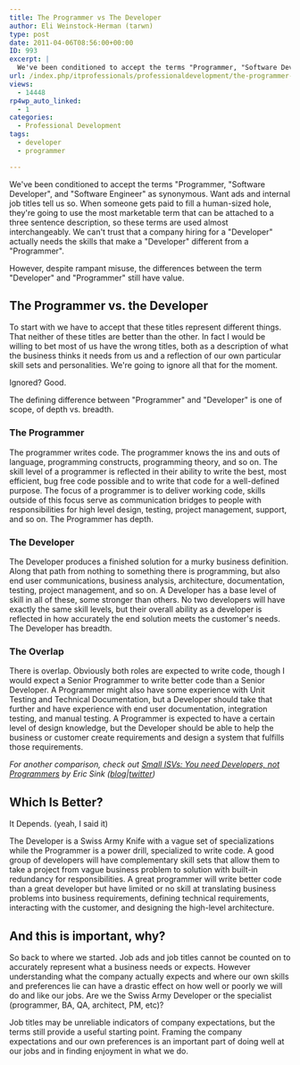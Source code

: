 ```yaml
---
title: The Programmer vs The Developer
author: Eli Weinstock-Herman (tarwn)
type: post
date: 2011-04-06T08:56:00+00:00
ID: 993
excerpt: |
  We've been conditioned to accept the terms "Programmer, "Software Developer", and "Software Engineer" as synonymous. Want ads and internal job titles tell us so. When someone gets paid to fill a human-sized hole, they're going to use the most marketable term that can be attached to a three sentence description, so these terms are used almost interchangeably.
url: /index.php/itprofessionals/professionaldevelopment/the-programmer-vs-the-developer/
views:
  - 14448
rp4wp_auto_linked:
  - 1
categories:
  - Professional Development
tags:
  - developer
  - programmer

---
```

We've been conditioned to accept the terms "Programmer, "Software Developer", and "Software Engineer" as synonymous. Want ads and internal job titles tell us so. When someone gets paid to fill a human-sized hole, they're going to use the most marketable term that can be attached to a three sentence description, so these terms are used almost interchangeably. We can't trust that a company hiring for a "Developer" actually needs the skills that make a "Developer" different from a "Programmer".

However, despite rampant misuse, the differences between the term "Developer" and "Programmer" still have value.

## The Programmer vs. the Developer

To start with we have to accept that these titles represent different things. That neither of these titles are better than the other. In fact I would be willing to bet most of us have the wrong titles, both as a description of what the business thinks it needs from us and a reflection of our own particular skill sets and personalities. We're going to ignore all that for the moment.

Ignored? Good.

The defining difference between "Programmer" and "Developer" is one of scope, of depth vs. breadth.

### The Programmer

The programmer writes code. The programmer knows the ins and outs of language, programming constructs, programming theory, and so on. The skill level of a programmer is reflected in their ability to write the best, most efficient, bug free code possible and to write that code for a well-defined purpose. The focus of a programmer is to deliver working code, skills outside of this focus serve as communication bridges to people with responsibilities for high level design, testing, project management, support, and so on. The Programmer has depth.

### The Developer

The Developer produces a finished solution for a murky business definition. Along that path from nothing to something there is programming, but also end user communications, business analysis, architecture, documentation, testing, project management, and so on. A Developer has a base level of skill in all of these, some stronger than others. No two developers will have exactly the same skill levels, but their overall ability as a developer is reflected in how accurately the end solution meets the customer's needs. The Developer has breadth.

### The Overlap

There is overlap. Obviously both roles are expected to write code, though I would expect a Senior Programmer to write better code than a Senior Developer. A Programmer might also have some experience with Unit Testing and Technical Documentation, but a Developer should take that further and have experience with end user documentation, integration testing, and manual testing. A Programmer is expected to have a certain level of design knowledge, but the Developer should be able to help the business or customer create requirements and design a system that fulfills those requirements. 

_For another comparison, check out [Small ISVs: You need Developers, not Programmers][1] by Eric Sink ([blog][2]|[twitter][3])_

## Which Is Better?

It Depends. (yeah, I said it)

The Developer is a Swiss Army Knife with a vague set of specializations while the Programmer is a power drill, specialized to write code. A good group of developers will have complementary skill sets that allow them to take a project from vague business problem to solution with built-in redundancy for responsibilities. A great programmer will write better code than a great developer but have limited or no skill at translating business problems into business requirements, defining technical requirements, interacting with the customer, and designing the high-level architecture.

## And this is important, why?

So back to where we started. Job ads and job titles cannot be counted on to accurately represent what a business needs or expects. However understanding what the company actually expects and where our own skills and preferences lie can have a drastic effect on how well or poorly we will do and like our jobs. Are we the Swiss Army Developer or the specialist (programmer, BA, QA, architect, PM, etc)? 

Job titles may be unreliable indicators of company expectations, but the terms still provide a useful starting point. Framing the company expectations and our own preferences is an important part of doing well at our jobs and in finding enjoyment in what we do.

 [1]: http://www.ericsink.com/No_Programmers.html "Eric Sink - Small ISVs:  You need Developers, not Programmers"
 [2]: http://www.ericsink.com/index.html "Eric Sink's website"
 [3]: http://twitter.com/#!/eric_sink "@eric_sink on twitter"